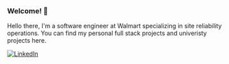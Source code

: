 ### Welcome! 👋


Hello there, I'm a software engineer at Walmart specializing in site reliability operations. You can find my personal full stack projects and univeristy projects here.


[![LinkedIn](https://img.shields.io/badge/LinkedIn-Profile-blue)](https://www.linkedin.com/in/alex-l-keo/)


<!--
**alexk9081/alexk9081** is a ✨ _special_ ✨ repository because its `README.md` (this file) appears on your GitHub profile.

Here are some ideas to get you started:

- 🔭 I’m currently working on ...
- 🌱 I’m currently learning ...
- 👯 I’m looking to collaborate on ...
- 🤔 I’m looking for help with ...
- 💬 Ask me about ...
- 📫 How to reach me: ...
- 😄 Pronouns: ...
- ⚡ Fun fact: ...
-->
